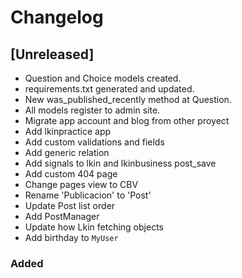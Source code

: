 # Changelog

## [Unreleased]

- Question and Choice models created.
- requirements.txt generated and updated.
- New was_published_recently method at Question.
- All models register to admin site.
- Migrate app account and blog from other proyect
- Add lkinpractice app
- Add custom validations and fields
- Add generic relation
- Add signals to lkin and lkinbusiness post_save
- Add custom 404 page
- Change pages view to CBV
- Rename 'Publicacion' to 'Post'
- Update Post list order
- Add PostManager
- Update how Lkin fetching objects
- Add birthday to `MyUser`

### Added
